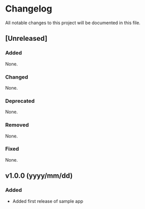 # Changelog
All notable changes to this project will be documented in this file.

## [Unreleased]
### Added
None.

### Changed
None.

### Deprecated
None.

### Removed
None.

### Fixed
None.

## v1.0.0 (yyyy/mm/dd)
### Added
- Added first release of sample app
